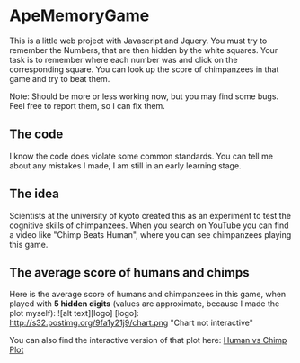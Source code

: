 # ApeMemoryGame

This is a little web project with Javascript and Jquery. You must try to remember the Numbers, that are then hidden by the white squares. Your task is to remember where each number was and click on the corresponding square. You can look up the score of chimpanzees in that game and try to beat them.

Note: Should be more or less working now, but you may find some bugs. Feel free to report them, so I can fix them.

## The code

I know the code does violate some common standards. You can tell me about any mistakes I made, I am still in an early learning stage.

## The idea

Scientists at the university of kyoto created this as an experiment to test the cognitive skills of chimpanzees. When you search on YouTube you can find a video like "Chimp Beats Human", where you can see chimpanzees playing this game.

## The average score of humans and chimps

Here is the average score of humans and chimpanzees in this game, when played with __5 hidden digits__ (values are approximate, because I made the plot myself):
![alt text][logo]
[logo]:  http://s32.postimg.org/9fa1y21j9/chart.png "Chart not interactive"

You can also find the interactive version of that plot here:
[Human vs Chimp Plot](https://www.meta-chart.com/share/chimp-vs-human-approximate-values-2 "interactive version")
